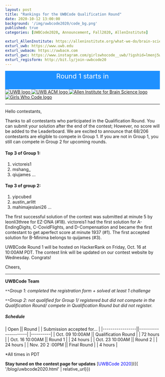 ```yaml
---
layout: post
title: "Rankings for the UWBCode Qualification Round"
date: 2020-10-12 13:00:00
background: '/img/uwbcode2020/code_bg.png'
published: true
categories: [UWBCode2020, Announcement, Fall2020, AllenInstitute]

exturl_AllenInstitute: https://alleninstitute.org/what-we-do/brain-science/
exturl_uwb: https://www.uwb.edu
exturl_uwbacm: https://uwbacm.com
exturl_gwc: https://www.instagram.com/girlswhocode__uwb/?igshid=lmenj5wiuyo
exturl_regisform: http://bit.ly/join-uwbcode20
---
```

<!-- Display the countdown timer in an element -->
<script>
// Set the date we're counting down to
var countDownDate = new Date("Oct 16, 2020 10:00:00 PDT").getTime();

// Update the count down every 1 second
var interval = setInterval(function() {

  // Get today's date and time
  var now = new Date().getTime();

  // Find the distance between now and the count down date
  var distance = countDownDate - now;

  // Time calculations for days, hours, minutes and seconds
  var days = Math.floor(distance / (1000 * 60 * 60 * 24));
  var hours = Math.floor((distance % (1000 * 60 * 60 * 24)) / (1000 * 60 * 60));
  var minutes = Math.floor((distance % (1000 * 60 * 60)) / (1000 * 60));
  var seconds = Math.floor((distance % (1000 * 60)) / 1000);

  // Display the result in the element with id="clk"
  document.getElementById("clk").innerHTML = days + " days : " + hours + " hours : "
  + minutes + " minutes : " + seconds + " seconds ";

  // If the count down is finished, write some text 
  if (distance < 0) {
    clearInterval(interval);
    document.getElementById("clk").innerHTML = "ROUND 1 STARTED ON HACKERRANK!";
  }
}, 1000);
</script>
<style>
    .clk-bg {
    background-color: dodgerblue;
    color: white; 
    font-size: 22px; 
    text-align: center;
    padding: 4px 4px;
}
</style>
<div class="container mb-4 col-md-8 clk-bg">
        <div class="d-inline-block">Round 1 starts in</div> <br>
        <b><div class="d-inline-block" id="clk"></div></b>
</div>
<div class="d-flex center">
        <a class="align-self-center col-md-2 d-inline-block zoom" target="blank" href="{{page.exturl_uwb}}">
            <img class="img-fluid" src="/img/uwbcode2020/uwb_logo.png" alt="UWB logo">     
        </a>
        <a class="align-self-center col-md-2 d-inline-block zoom" target="blank" href="{{page.exturl_uwbacm}}">
            <img class="img-fluid" src="/img/uwbcode2020/acm-large-logo.jpg" alt="UWB ACM logo">
        </a>
        <a class="align-self-center col-md-5 col-mt-3 d-inline-block zoom" target="blank" href="{{page.exturl_AllenInstitute}}">
            <img class="img-fluid" src="/img/uwbcode2020/AI_Brain_Science_Logo.png"
                alt="Allen Institute for Brain Science logo">
        </a>
        <a class="align-self-center col-md-2 d-inline-block zoom" target="blank" href="{{page.exturl_gwc}}">
            <img class="img-fluid rounded" src="/img/uwbcode2020/gwc.jpg" alt="Girls Who Code logo">
        </a>
</div>

---

Hello contestants,

Thanks to all contestants who participated in the Qualification Round. You can submit your solution after the end of the contest; However, no score will be added to the Leaderboard. We are excited to announce that 68/206 contestants are eligible to compete in Group 1. If you are not in Group 1, you still can compete in Group 2 for upcoming rounds. 

#### Top 3 of Group 1:
1. victoreis1 
2. mshang_
3. qiujames
…<br>

#### Top 3 of group 2: 
1. yipcubed
2. austin_arlitt
3. mahimajeslani26
…<br>

The first successful solution of the contest was submitted at minute 5 by leonli3three for EZ-DNA (#18). victoreis1 had the first solution for A-EndingDigits, C-CovidFlights, and D-Compensation and became the first contestant to get aperfect score at minute 1937 (#1). The first accepted solution for B-Minima belongs to quijames (#3).

UWBCode Round 1 will be hosted on HackerRank on Friday, Oct. 16 at 10:00AM PDT. The contest link will be updated on our contest website by Wednesday.
Congrats! 

Cheers, 

---

**UWBCode Team**

<code>&ast;&ast;</code>*Group 1: completed the registration form + solved at least 1 challenge*<br>

<code>&ast;&ast;</code>*Group 2: not qualified for Group 1/ registered but did not compete in the Qualification Round/ compete in Qualification Round but did not register.*<br>

##### Schedule

| Open || Round | | Submission accepted for... |
|-----------------||---------------------| |----------|
| Oct. 09 10:00AM || Qualification Round | | 72 hours |
| Oct. 16 10:00AM || Round 1             | | 24 hours |
| Oct. 23 10:00AM || Round 2             | | 24 hours |
| Nov. 20 2 :00PM || Final Round         | | 4 hours  |

*All times in PDT

**Stay tuned on the contest page for updates** [<span style="color: blue">UWBCode 2020</span>]({{ '/blog/uwbcode2020.html' | relative_url}})






